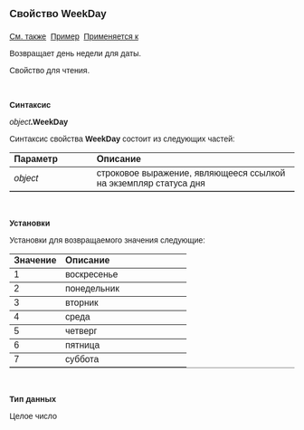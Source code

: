 <html>
<head>
<title>Статус дня\WeekDay</title>
</head>

<body>

<p><strong><font size="4" face="Arial">Свойство WeekDay<br>
<br>
</font></strong><font face="Arial"><a href="../AsDayStatus.html">См. 
также</a>&nbsp;
<u>Пример</u>&nbsp; <a href="../AsDayStatus.html">Применяется к</a></font></p>

<p class="label"><font face="Arial">Возвращает день недели для даты.</font></p>

<p class="label"><font face="Arial">Свойство для чтения.</font></p>

<p class="label">&nbsp;</p>

<p class="label"><b><font face="Arial">Синтаксис</font></b></p>

<p><font face="Arial"><em>object</em><strong>.WeekDay</strong></font></p>

<p><font face="Arial">Синтаксис свойства <strong>WeekDay</strong>
состоит из следующих частей:</font></p>

<table border="1" cellPadding="5" cols="2" frame="below" rules="rows">
<TBODY>
  <tr vAlign="top">
    <td class="label" width="29%"><font face="Arial"><b>Параметр</b></font></td>
    <td class="label" width="71%"><font face="Arial"><strong>Описание</strong></font></td>
  </tr>
  <tr>
    <td width="29%"><em><font face="Arial">object</font></em></td>
    <td width="71%"><font face="Arial">строковое выражение, являющееся 
	ссылкой на экземпляр статуса дня</font></td>
  </tr>
</TBODY>
</table>

<p class="label">&nbsp;</p>
<p class="label"><font face="Arial"><b>Установки</b></font></p>
<p><font face="Arial">Установки для возвращаемого значения следующие:</font></p>
<table border="1" cellPadding="5" cols="2" frame="below" rules="rows">
  <tbody>
    <tr vAlign="top">
      <td class="label" width="29%"><font face="Arial"><b>Значение</b></font></td>
      <td class="label" width="71%"><font face="Arial"><strong>
		Описание</strong></font></td>
    </tr>
    <tr vAlign="top">
      <td width="29%"><font face="Arial">1</font></td>
      <td width="71%"><font face="Arial">воскресенье</font></td>
    </tr>
    <tr vAlign="top">
      <td width="29%"><font face="Arial">2</font></td>
      <td width="71%"><font face="Arial">понедельник</font></td>
    </tr>
    <tr vAlign="top">
      <td width="29%"><font face="Arial">3</font></td>
      <td width="71%"><font face="Arial">вторник</font></td>
    </tr>
    <tr vAlign="top">
      <td width="29%"><font face="Arial">4</font></td>
      <td width="71%"><font face="Arial">среда</font></td>
    </tr>
    <tr vAlign="top">
      <td width="29%"><font face="Arial">5</font></td>
      <td width="71%"><font face="Arial">четверг</font></td>
    </tr>
    <tr vAlign="top">
      <td width="29%"><font face="Arial">6</font></td>
      <td width="71%"><font face="Arial">пятница</font></td>
    </tr>
    <tr vAlign="top">
      <td width="29%"><font face="Arial">7</font></td>
      <td width="71%"><font face="Arial">суббота</font></td>
    </tr>
</table>

<p class="label">&nbsp;</p>

<p class="label"><font face="Arial"><b>Тип данных</b></font></p>

<p class="label"><font face="Arial">Целое число</font></p>
</body>
</html>
